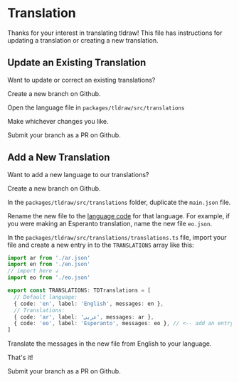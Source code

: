 # Translation

Thanks for your interest in translating tldraw! This file has instructions for updating a translation or creating a new translation.

## Update an Existing Translation

Want to update or correct an existing translations?

Create a new branch on Github.

Open the language file in `packages/tldraw/src/translations`

Make whichever changes you like.

Submit your branch as a PR on Github.

## Add a New Translation

Want to add a new language to our translations?

Create a new branch on Github.

In the `packages/tldraw/src/translations` folder, duplicate the `main.json` file.

Rename the new file to the [language code](https://gist.github.com/wpsmith/7604842) for that language. For example, if you were making an Esperanto translation, name the new file `eo.json`.

In the `packages/tldraw/src/translations/translations.ts` file, import your file and create a new entry in to the `TRANSLATIONS` array like this:

```ts
import ar from './ar.json'
import en from './en.json'
// import here ↲
import eo from './eo.json'

export const TRANSLATIONS: TDTranslations = [
  // Default language:
  { code: 'en', label: 'English', messages: en },
  // Translations:
  { code: 'ar', label: 'عربي', messages: ar },
  { code: 'eo', label: 'Esperanto', messages: eo }, // <-- add an entry here
]
```

Translate the messages in the new file from English to your language.

That's it!

Submit your branch as a PR on Github.
